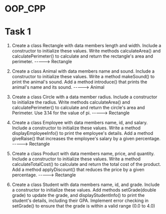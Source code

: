 # OOP_CPP
# Task 1                                        
1. Create a class Rectangle with data members length and width. Include a constructor
to initialize these values. Write methods calculateArea() and calculatePerimeter() to
calculate and return the rectangle's area and perimeter.  -----> Rectangle

2. Create a class Animal with data members name and sound. Include a constructor to
initialize these values. Write a method makeSound() to print the animal's sound. Add
a method introduce() that prints the animal's name and its sound.  -----> Animal

3. Create a class Circle with a data member radius. Include a constructor to initialize
the radius. Write methods calculateArea() and calculatePerimeter() to calculate and
return the circle's area and Perimeter. Use 3.14 for the value of pi.  -----> Rectangle

7. Create a class Employee with data members name, id, and salary. Include a
constructor to initialize these values. Write a method displayEmployeeInfo() to print
the employee's details. Add a method giveRaise() that increases the employee's
salary by a given percentage.  -----> Rectangle

9. Create a class Product with data members name, price, and quantity. Include a
constructor to initialize these values. Write a method calculateTotalCost() to
calculate and return the total cost of the product. Add a method applyDiscount() that
reduces the price by a given percentage.  -----> Rectangle

11. Create a class Student with data members name, id, and grade. Include a constructor
to initialize these values. Add methods setGrade(double grade) to update the grade,
and displayStudentInfo() to print the student's details, including their GPA.
Implement error checking in setGrade() to ensure that the grade is within a valid range
(0.0 to 4.0)
